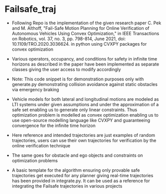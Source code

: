# Failsafe_traj

- Following Repo is the implementation of the given research paper C. Pek and M. Althoff, "Fail-Safe Motion Planning for Online Verification of Autonomous Vehicles Using Convex Optimization," in IEEE Transactions on Robotics, vol. 37, no. 3, pp. 798-814, June 2021, doi: 10.1109/TRO.2020.3036624. in python using CVXPY packages for convex optimization

- Various operators, occupancy, and conditions for safety in infinite time horizons as described in the paper have been implemented as separate classes giving the user access to modify accordingly

- Note: This code snippet is for demonstration purposes only with generate.py demonstrating collision avoidance against static obstacles via emergency braking
  
- Vehicle models for both lateral and longitudinal motions are modeled as LTI systems under given assumptions and under the approximation of a safe set enabling us to generate only linear constraints. Thus optimization problem is modelled as convex optimization enabling us to use open-source modelling language like CVXPY and guaranteeing convergence for the infinite time horizon

- Here reference and intended trajectories are just examples of random trajectories, users can use their own trajectories for verification by the online verification technique
  
- The same goes for obstacle and ego objects and constraints on optimization problems

- A basic template for the algorithm ensuring only provable safe trajectories get executed for any planner giving real-time trajectories has been provided in integrate.py. It can be used as a reference for integrating the Failsafe trajectories in various projects
